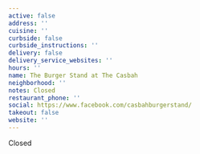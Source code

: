 ```yaml
---
active: false
address: ''
cuisine: ''
curbside: false
curbside_instructions: ''
delivery: false
delivery_service_websites: ''
hours: ''
name: The Burger Stand at The Casbah
neighborhood: ''
notes: Closed
restaurant_phone: ''
social: https://www.facebook.com/casbahburgerstand/
takeout: false
website: ''
---
```


Closed